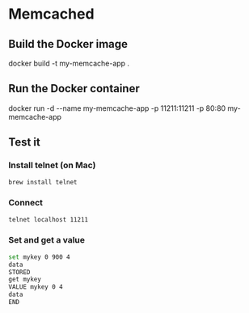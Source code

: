 # Memcached

## Build the Docker image
docker build -t my-memcache-app .

## Run the Docker container
docker run -d --name my-memcache-app -p 11211:11211 -p 80:80 my-memcache-app

## Test it
### Install telnet (on Mac)
```sh
brew install telnet
```

### Connect
```sh
telnet localhost 11211
```

### Set and get a value
```sh
set mykey 0 900 4
data
STORED
get mykey
VALUE mykey 0 4
data
END
```

